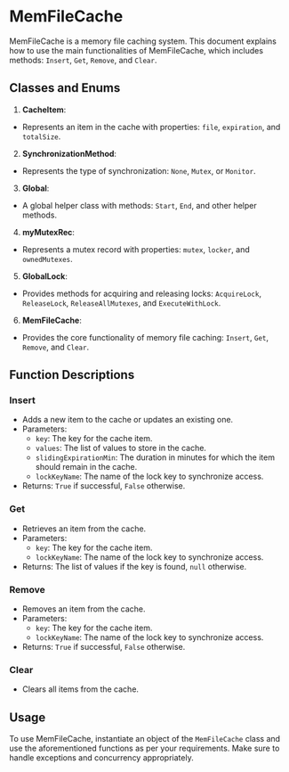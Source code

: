 # MemFileCache

MemFileCache is a memory file caching system. This document explains how to use the main functionalities of MemFileCache, which includes methods: `Insert`, `Get`, `Remove`, and `Clear`.

## Classes and Enums

1. **CacheItem**:
 - Represents an item in the cache with properties: `file`, `expiration`, and `totalSize`.
  
2. **SynchronizationMethod**:
 - Represents the type of synchronization: `None`, `Mutex`, or `Monitor`.
  
3. **Global**:
 - A global helper class with methods: `Start`, `End`, and other helper methods.

4. **myMutexRec**:
 - Represents a mutex record with properties: `mutex`, `locker`, and `ownedMutexes`.
  
5. **GlobalLock**:
 - Provides methods for acquiring and releasing locks: `AcquireLock`, `ReleaseLock`, `ReleaseAllMutexes`, and `ExecuteWithLock`.

6. **MemFileCache**:
 - Provides the core functionality of memory file caching: `Insert`, `Get`, `Remove`, and `Clear`.

## Function Descriptions

### Insert
- Adds a new item to the cache or updates an existing one.
- Parameters:
  - `key`: The key for the cache item.
  - `values`: The list of values to store in the cache.
  - `slidingExpirationMin`: The duration in minutes for which the item should remain in the cache.
  - `lockKeyName`: The name of the lock key to synchronize access.
- Returns: `True` if successful, `False` otherwise.

### Get
- Retrieves an item from the cache.
- Parameters:
  - `key`: The key for the cache item.
  - `lockKeyName`: The name of the lock key to synchronize access.
- Returns: The list of values if the key is found, `null` otherwise.

### Remove
- Removes an item from the cache.
- Parameters:
  - `key`: The key for the cache item.
  - `lockKeyName`: The name of the lock key to synchronize access.
- Returns: `True` if successful, `False` otherwise.

### Clear
- Clears all items from the cache.
  
## Usage

To use MemFileCache, instantiate an object of the `MemFileCache` class and use the aforementioned functions as per your requirements. Make sure to handle exceptions and concurrency appropriately.
